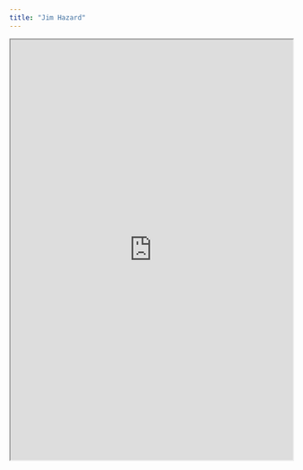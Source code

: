```yaml
---
title: "Jim Hazard"
---
```



<iframe height="750" width="100%" src="https://ewelton.github.io/ktest/wiki.html#Jim%20Hazard"></iframe>
